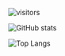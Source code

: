![visitors](https://visitor-badge.laobi.icu/badge?page_id=n1nj4z33)

![GitHub stats](https://github-readme-stats.vercel.app/api?username=n1nj4z33&show_icons=true&hide_border=true)

![Top Langs](https://github-readme-stats.vercel.app/api/top-langs/?username=n1nj4z33&hide_border=true)
